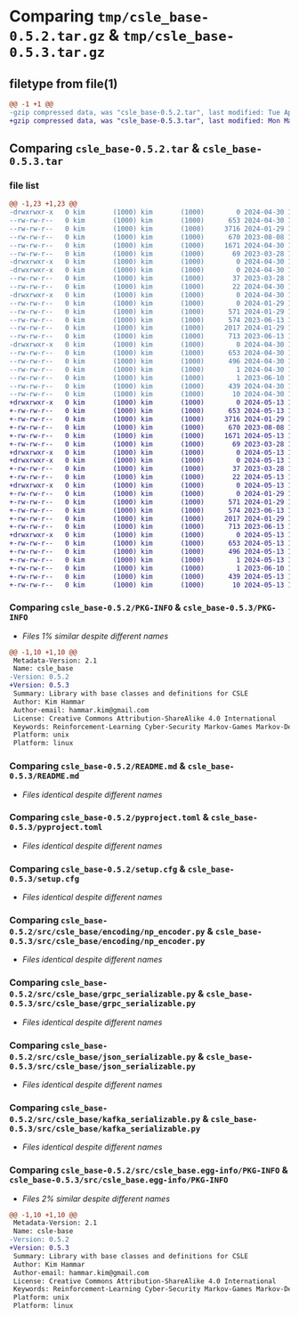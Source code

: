 # Comparing `tmp/csle_base-0.5.2.tar.gz` & `tmp/csle_base-0.5.3.tar.gz`

## filetype from file(1)

```diff
@@ -1 +1 @@
-gzip compressed data, was "csle_base-0.5.2.tar", last modified: Tue Apr 30 10:49:13 2024, max compression
+gzip compressed data, was "csle_base-0.5.3.tar", last modified: Mon May 13 17:19:20 2024, max compression
```

## Comparing `csle_base-0.5.2.tar` & `csle_base-0.5.3.tar`

### file list

```diff
@@ -1,23 +1,23 @@
-drwxrwxr-x   0 kim       (1000) kim       (1000)        0 2024-04-30 10:49:13.542520 csle_base-0.5.2/
--rw-rw-r--   0 kim       (1000) kim       (1000)      653 2024-04-30 10:49:13.542520 csle_base-0.5.2/PKG-INFO
--rw-rw-r--   0 kim       (1000) kim       (1000)     3716 2024-01-29 11:24:00.000000 csle_base-0.5.2/README.md
--rw-rw-r--   0 kim       (1000) kim       (1000)      670 2023-08-08 14:54:06.000000 csle_base-0.5.2/pyproject.toml
--rw-rw-r--   0 kim       (1000) kim       (1000)     1671 2024-04-30 10:49:13.546520 csle_base-0.5.2/setup.cfg
--rw-rw-r--   0 kim       (1000) kim       (1000)       69 2023-03-28 14:03:22.000000 csle_base-0.5.2/setup.py
-drwxrwxr-x   0 kim       (1000) kim       (1000)        0 2024-04-30 10:49:13.542520 csle_base-0.5.2/src/
-drwxrwxr-x   0 kim       (1000) kim       (1000)        0 2024-04-30 10:49:13.542520 csle_base-0.5.2/src/csle_base/
--rw-rw-r--   0 kim       (1000) kim       (1000)       37 2023-03-28 14:03:22.000000 csle_base-0.5.2/src/csle_base/__init__.py
--rw-rw-r--   0 kim       (1000) kim       (1000)       22 2024-04-30 10:49:10.000000 csle_base-0.5.2/src/csle_base/__version__.py
-drwxrwxr-x   0 kim       (1000) kim       (1000)        0 2024-04-30 10:49:13.542520 csle_base-0.5.2/src/csle_base/encoding/
--rw-rw-r--   0 kim       (1000) kim       (1000)        0 2024-01-29 11:24:00.000000 csle_base-0.5.2/src/csle_base/encoding/__init__.py
--rw-rw-r--   0 kim       (1000) kim       (1000)      571 2024-01-29 11:24:00.000000 csle_base-0.5.2/src/csle_base/encoding/np_encoder.py
--rw-rw-r--   0 kim       (1000) kim       (1000)      574 2023-06-13 15:27:33.000000 csle_base-0.5.2/src/csle_base/grpc_serializable.py
--rw-rw-r--   0 kim       (1000) kim       (1000)     2017 2024-01-29 11:24:00.000000 csle_base-0.5.2/src/csle_base/json_serializable.py
--rw-rw-r--   0 kim       (1000) kim       (1000)      713 2023-06-13 15:27:33.000000 csle_base-0.5.2/src/csle_base/kafka_serializable.py
-drwxrwxr-x   0 kim       (1000) kim       (1000)        0 2024-04-30 10:49:13.542520 csle_base-0.5.2/src/csle_base.egg-info/
--rw-rw-r--   0 kim       (1000) kim       (1000)      653 2024-04-30 10:49:13.000000 csle_base-0.5.2/src/csle_base.egg-info/PKG-INFO
--rw-rw-r--   0 kim       (1000) kim       (1000)      496 2024-04-30 10:49:13.000000 csle_base-0.5.2/src/csle_base.egg-info/SOURCES.txt
--rw-rw-r--   0 kim       (1000) kim       (1000)        1 2024-04-30 10:49:13.000000 csle_base-0.5.2/src/csle_base.egg-info/dependency_links.txt
--rw-rw-r--   0 kim       (1000) kim       (1000)        1 2023-06-10 13:43:53.000000 csle_base-0.5.2/src/csle_base.egg-info/not-zip-safe
--rw-rw-r--   0 kim       (1000) kim       (1000)      439 2024-04-30 10:49:13.000000 csle_base-0.5.2/src/csle_base.egg-info/requires.txt
--rw-rw-r--   0 kim       (1000) kim       (1000)       10 2024-04-30 10:49:13.000000 csle_base-0.5.2/src/csle_base.egg-info/top_level.txt
+drwxrwxr-x   0 kim       (1000) kim       (1000)        0 2024-05-13 17:19:20.102373 csle_base-0.5.3/
+-rw-rw-r--   0 kim       (1000) kim       (1000)      653 2024-05-13 17:19:20.102373 csle_base-0.5.3/PKG-INFO
+-rw-rw-r--   0 kim       (1000) kim       (1000)     3716 2024-01-29 11:24:00.000000 csle_base-0.5.3/README.md
+-rw-rw-r--   0 kim       (1000) kim       (1000)      670 2023-08-08 14:54:06.000000 csle_base-0.5.3/pyproject.toml
+-rw-rw-r--   0 kim       (1000) kim       (1000)     1671 2024-05-13 17:19:20.102373 csle_base-0.5.3/setup.cfg
+-rw-rw-r--   0 kim       (1000) kim       (1000)       69 2023-03-28 14:03:22.000000 csle_base-0.5.3/setup.py
+drwxrwxr-x   0 kim       (1000) kim       (1000)        0 2024-05-13 17:19:20.098373 csle_base-0.5.3/src/
+drwxrwxr-x   0 kim       (1000) kim       (1000)        0 2024-05-13 17:19:20.102373 csle_base-0.5.3/src/csle_base/
+-rw-rw-r--   0 kim       (1000) kim       (1000)       37 2023-03-28 14:03:22.000000 csle_base-0.5.3/src/csle_base/__init__.py
+-rw-rw-r--   0 kim       (1000) kim       (1000)       22 2024-05-13 17:19:17.000000 csle_base-0.5.3/src/csle_base/__version__.py
+drwxrwxr-x   0 kim       (1000) kim       (1000)        0 2024-05-13 17:19:20.102373 csle_base-0.5.3/src/csle_base/encoding/
+-rw-rw-r--   0 kim       (1000) kim       (1000)        0 2024-01-29 11:24:00.000000 csle_base-0.5.3/src/csle_base/encoding/__init__.py
+-rw-rw-r--   0 kim       (1000) kim       (1000)      571 2024-01-29 11:24:00.000000 csle_base-0.5.3/src/csle_base/encoding/np_encoder.py
+-rw-rw-r--   0 kim       (1000) kim       (1000)      574 2023-06-13 15:27:33.000000 csle_base-0.5.3/src/csle_base/grpc_serializable.py
+-rw-rw-r--   0 kim       (1000) kim       (1000)     2017 2024-01-29 11:24:00.000000 csle_base-0.5.3/src/csle_base/json_serializable.py
+-rw-rw-r--   0 kim       (1000) kim       (1000)      713 2023-06-13 15:27:33.000000 csle_base-0.5.3/src/csle_base/kafka_serializable.py
+drwxrwxr-x   0 kim       (1000) kim       (1000)        0 2024-05-13 17:19:20.102373 csle_base-0.5.3/src/csle_base.egg-info/
+-rw-rw-r--   0 kim       (1000) kim       (1000)      653 2024-05-13 17:19:20.000000 csle_base-0.5.3/src/csle_base.egg-info/PKG-INFO
+-rw-rw-r--   0 kim       (1000) kim       (1000)      496 2024-05-13 17:19:20.000000 csle_base-0.5.3/src/csle_base.egg-info/SOURCES.txt
+-rw-rw-r--   0 kim       (1000) kim       (1000)        1 2024-05-13 17:19:20.000000 csle_base-0.5.3/src/csle_base.egg-info/dependency_links.txt
+-rw-rw-r--   0 kim       (1000) kim       (1000)        1 2023-06-10 13:43:53.000000 csle_base-0.5.3/src/csle_base.egg-info/not-zip-safe
+-rw-rw-r--   0 kim       (1000) kim       (1000)      439 2024-05-13 17:19:20.000000 csle_base-0.5.3/src/csle_base.egg-info/requires.txt
+-rw-rw-r--   0 kim       (1000) kim       (1000)       10 2024-05-13 17:19:20.000000 csle_base-0.5.3/src/csle_base.egg-info/top_level.txt
```

### Comparing `csle_base-0.5.2/PKG-INFO` & `csle_base-0.5.3/PKG-INFO`

 * *Files 1% similar despite different names*

```diff
@@ -1,10 +1,10 @@
 Metadata-Version: 2.1
 Name: csle_base
-Version: 0.5.2
+Version: 0.5.3
 Summary: Library with base classes and definitions for CSLE
 Author: Kim Hammar
 Author-email: hammar.kim@gmail.com
 License: Creative Commons Attribution-ShareAlike 4.0 International
 Keywords: Reinforcement-Learning Cyber-Security Markov-Games Markov-Decision-Processes
 Platform: unix
 Platform: linux
```

### Comparing `csle_base-0.5.2/README.md` & `csle_base-0.5.3/README.md`

 * *Files identical despite different names*

### Comparing `csle_base-0.5.2/pyproject.toml` & `csle_base-0.5.3/pyproject.toml`

 * *Files identical despite different names*

### Comparing `csle_base-0.5.2/setup.cfg` & `csle_base-0.5.3/setup.cfg`

 * *Files identical despite different names*

### Comparing `csle_base-0.5.2/src/csle_base/encoding/np_encoder.py` & `csle_base-0.5.3/src/csle_base/encoding/np_encoder.py`

 * *Files identical despite different names*

### Comparing `csle_base-0.5.2/src/csle_base/grpc_serializable.py` & `csle_base-0.5.3/src/csle_base/grpc_serializable.py`

 * *Files identical despite different names*

### Comparing `csle_base-0.5.2/src/csle_base/json_serializable.py` & `csle_base-0.5.3/src/csle_base/json_serializable.py`

 * *Files identical despite different names*

### Comparing `csle_base-0.5.2/src/csle_base/kafka_serializable.py` & `csle_base-0.5.3/src/csle_base/kafka_serializable.py`

 * *Files identical despite different names*

### Comparing `csle_base-0.5.2/src/csle_base.egg-info/PKG-INFO` & `csle_base-0.5.3/src/csle_base.egg-info/PKG-INFO`

 * *Files 2% similar despite different names*

```diff
@@ -1,10 +1,10 @@
 Metadata-Version: 2.1
 Name: csle-base
-Version: 0.5.2
+Version: 0.5.3
 Summary: Library with base classes and definitions for CSLE
 Author: Kim Hammar
 Author-email: hammar.kim@gmail.com
 License: Creative Commons Attribution-ShareAlike 4.0 International
 Keywords: Reinforcement-Learning Cyber-Security Markov-Games Markov-Decision-Processes
 Platform: unix
 Platform: linux
```

